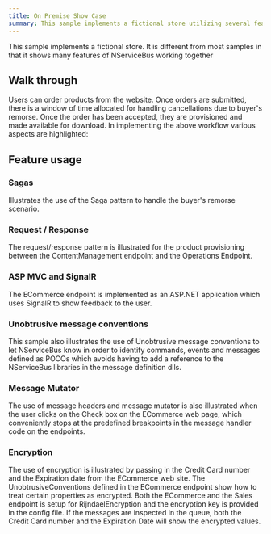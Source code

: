 ```yaml
---
title: On Premise Show Case
summary: This sample implements a fictional store utilizing several features of NServiceBus.
---
```


This sample implements a fictional store. It is different from most samples in that it shows many features of NServiceBus working together

## Walk through

Users can order products from the website. Once orders are submitted, there is a window of time allocated for handling cancellations due to buyer's remorse. Once the order has been accepted, they are provisioned and made available for download. In implementing the above workflow various aspects are highlighted:

## Feature usage

### Sagas

Illustrates the use of the Saga pattern to handle the buyer's remorse scenario.

### Request / Response  

The request/response pattern is illustrated for the product provisioning between the ContentManagement endpoint and the Operations Endpoint.

### ASP MVC and SignalR

The ECommerce endpoint is implemented as an ASP.NET application which uses SignalR to show feedback to the user.

### Unobtrusive message conventions

This sample also illustrates the use of Unobtrusive message conventions to let NServiceBus know in order to identify commands, events and messages defined as POCOs which avoids having to add a reference to the NServiceBus libraries in the message definition dlls.

### Message Mutator

The use of message headers and message mutator is also illustrated when the user clicks on the Check box on the ECommerce web page, which conveniently stops at the predefined breakpoints in the message handler code on the endpoints.

### Encryption

The use of encryption is illustrated by passing in the Credit Card number and the Expiration date from the ECommerce web site. The UnobtrusiveConventions defined in the ECommerce endpoint show how to treat certain properties as encrypted. Both the ECommerce and the Sales endpoint is setup for RijndaelEncryption and the encryption key is provided in the config file. If the messages are inspected in the queue, both the Credit Card number and the Expiration Date will show the encrypted values. 
